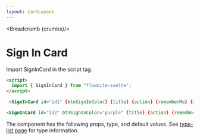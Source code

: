 ```yaml
---
layout: cardLayout
---
```


<script>
  import Htwo from '../utils/Htwo.svelte'
  import { SignInCard, Table, TableDefaultRow, Breadcrumb } from '$lib/index';
  import componentProps from '../props/SignInCard.json'
  // Props table
  let items = componentProps.props
	let propHeader = ['Name', 'Type', 'Default']
	
	let divClass='w-full relative overflow-x-auto shadow-md sm:rounded-lg'
let theadClass ='text-xs text-gray-700 uppercase bg-gray-50 dark:bg-gray-700 dark:text-white'

  let title = 'Sign in';
  let action='/';
  let btnSignInColor = 'red';
	let rememberMe = true;
	let signupLink = {
		href: '/',
		rel: 'external'
	};
	let lostPasswordLink = {
		href: '/'
	};

  let crumbs = [
    {
      label:'Home',
      href:'/'
    },
    {
      label:'Cards',
      href:'/cards/'
    },
    {
      label:'Signin card',
      href:'/cards/signin'
    },
  ]
</script>

<Breadcrumb {crumbs}/>


<h1 class="text-3xl w-full dark:text-white py-8">Sign In Card</h1>

<Htwo label="Set up" />

<p>Import SignInCard in the script tag.</p>

```html
<script>
  import { SignInCard } from "flowbite-svelte";
</script>
```

<Htwo label="Examples" />

<div class="container flex flex-wrap justify-center rounded-xl mx-auto bg-gradient-to-r bg-white dark:bg-gray-900 border border-gray-200 dark:border-gray-700 p-2 sm:p-6">
   <SignInCard id="id1" {btnSignInColor} {title} {action} {rememberMe} {signupLink} {lostPasswordLink} />
</div>

```html
 <SignInCard id="id1" {btnSignInColor} {title} {action} {rememberMe} {signupLink} {lostPasswordLink} />
```

<div class="container flex flex-wrap justify-center rounded-xl mx-auto bg-gradient-to-r bg-white dark:bg-gray-900 border border-gray-200 dark:border-gray-700 p-2 sm:p-6">
  <SignInCard id="id2" btnSignInColor="purple" {title} {action} {rememberMe} {signupLink} {lostPasswordLink} />
</div>

```html
<SignInCard id="id2" btnSignInColor="purple" {title} {action} {rememberMe} {signupLink} {lostPasswordLink} />
```

<Htwo label="Props" />

<p>The component has the following props, type, and default values. See <a href="/type-list">type-list page</a> for type information.</p>


<Table header={propHeader} {divClass} {theadClass}>
  <TableDefaultRow {items} rowState='hover' />
</Table>